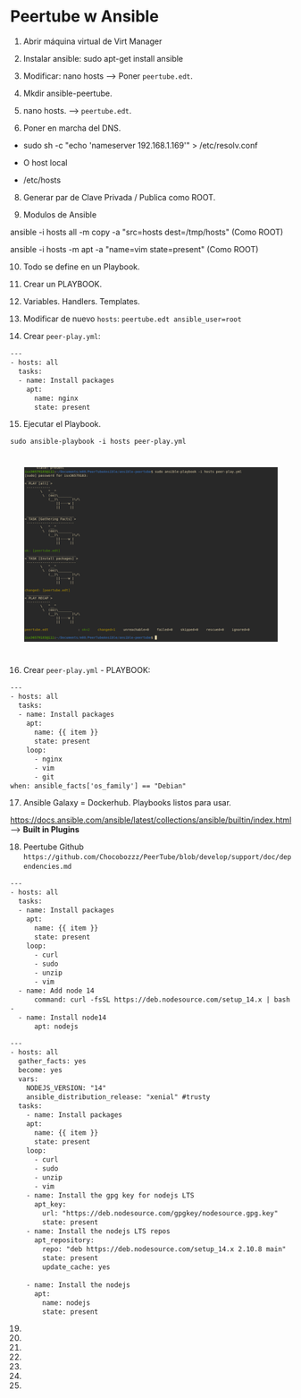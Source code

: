 # Peertube w Ansible

1. Abrir máquina virtual de Virt Manager

2. Instalar ansible: sudo apt-get install ansible

3. Modificar: nano hosts --> Poner `peertube.edt`.

4. Mkdir ansible-peertube.

5. nano hosts. --> `peertube.edt`.

6. Poner en marcha del DNS.

- sudo sh -c "echo 'nameserver 192.168.1.169'" > /etc/resolv.conf

- O host local

- /etc/hosts




8. Generar par de Clave Privada / Publica como ROOT.



9. Modulos de Ansible

ansible -i hosts all -m copy -a "src=hosts dest=/tmp/hosts" (Como ROOT)

ansible -i hosts -m apt -a "name=vim state=present" (Como ROOT)


10. Todo se define en un Playbook.

11. Crear un PLAYBOOK.

12. Variables. Handlers. Templates.

13. Modificar de nuevo `hosts`: `peertube.edt ansible_user=root`

14. Crear `peer-play.yml`:

```
---
- hosts: all
  tasks:
  - name: Install packages
    apt:
      name: nginx
      state: present

```

15. Ejecutar el Playbook.

```
sudo ansible-playbook -i hosts peer-play.yml
```

<div style="padding: 5%">
    <img src="./Photos/Ansible.png" />
</div>

16. Crear `peer-play.yml` - PLAYBOOK:

```
---
- hosts: all
  tasks:
  - name: Install packages
    apt:
      name: {{ item }}
      state: present
    loop:
      - nginx
      - vim
      - git
when: ansible_facts['os_family'] == "Debian"
```

17. Ansible Galaxy = Dockerhub. Playbooks listos para usar.

https://docs.ansible.com/ansible/latest/collections/ansible/builtin/index.html --> **Built in Plugins**

18. Peertube Github `https://github.com/Chocobozzz/PeerTube/blob/develop/support/doc/dependencies.md` 

```
---
- hosts: all
  tasks:
  - name: Install packages
    apt:
      name: {{ item }}
      state: present
    loop:
      - curl
      - sudo
      - unzip
      - vim
  - name: Add node 14
      command: curl -fsSL https://deb.nodesource.com/setup_14.x | bash -
  - name: Install node14
      apt: nodejs
```


```
---
- hosts: all
  gather_facts: yes
  become: yes
  vars:
    NODEJS_VERSION: "14"
    ansible_distribution_release: "xenial" #trusty
  tasks:
    - name: Install packages
    apt:
      name: {{ item }}
      state: present
    loop:
      - curl
      - sudo
      - unzip
      - vim    
    - name: Install the gpg key for nodejs LTS
      apt_key:
        url: "https://deb.nodesource.com/gpgkey/nodesource.gpg.key"
        state: present
    - name: Install the nodejs LTS repos
      apt_repository:
        repo: "deb https://deb.nodesource.com/setup_14.x 2.10.8 main"
        state: present
        update_cache: yes

    - name: Install the nodejs
      apt:
        name: nodejs
        state: present
```
19. 

20. 

21. 

22. 

23. 

24. 

25. 